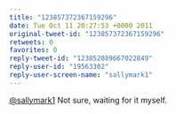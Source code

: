 ```yaml
---
title: "123857372367159296"
date: Tue Oct 11 20:27:53 +0000 2011
original-tweet-id: "123857372367159296"
retweets: 0
favorites: 0
reply-tweet-id: "123852889667022849"
reply-user-id: "19563302"
reply-user-screen-name: "sallymark1"
---
```

<a href="https://twitter.com/sallymark1">@sallymark1</a> Not sure, waiting for it myself.
